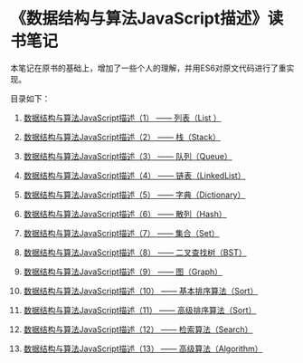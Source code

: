 # 《数据结构与算法JavaScript描述》读书笔记

本笔记在原书的基础上，增加了一些个人的理解，并用ES6对原文代码进行了重实现。

目录如下：

1. [数据结构与算法JavaScript描述（1） —— 列表（List ）](/docs/List.md)

2. [数据结构与算法JavaScript描述（2） —— 栈（Stack）](/docs/Stack.md)

3. [数据结构与算法JavaScript描述（3） —— 队列（Queue）](/docs/Queue.md)

4. [数据结构与算法JavaScript描述（4） —— 链表（LinkedList）](/docs/LinkedList.md)

5. [数据结构与算法JavaScript描述（5） —— 字典（Dictionary）](/docs/Dictionary.md)

6. [数据结构与算法JavaScript描述（6） —— 散列（Hash）](/docs/Hash.md)

7. [数据结构与算法JavaScript描述（7） —— 集合（Set）](/docs/Set.md)

8. [数据结构与算法JavaScript描述（8） —— 二叉查找树（BST）](/docs/BST.md)

9. [数据结构与算法JavaScript描述（9） —— 图（Graph）](/docs/Graph.md)

10. [数据结构与算法JavaScript描述（10） —— 基本排序算法（Sort）](/docs/Sort.md)

11. [数据结构与算法JavaScript描述（11） —— 高级排序算法（Sort）](/docs/advanced-Sort.md)

12. [数据结构与算法JavaScript描述（12） —— 检索算法（Search）](/docs/Search.md)

13. [数据结构与算法JavaScript描述（13） —— 高级算法（Algorithm）](/docs/Algorithm.md)

